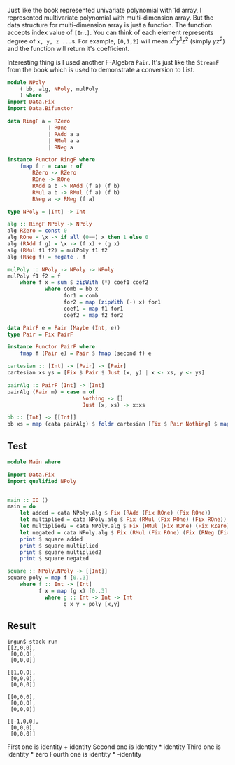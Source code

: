 Just like the book represented univariate polynomial with 1d array, I represented multivariate polynomial with multi-dimension array. But the data structure for multi-dimension array is just a function. The function accepts index value of `[Int]`. You can think of each element represents degree of `x, y, z ...`s. For example, `[0,1,2]` will mean $x^0y^1z^2$ (simply $yz^2$) and the function will return it's coefficient.

Interesting thing is I used another F-Algebra `Pair`. It's just like the `StreamF` from the book which is used to demonstrate a conversion to List.

```haskell
module NPoly
    ( bb, alg, NPoly, mulPoly
    ) where
import Data.Fix
import Data.Bifunctor

data RingF a = RZero
             | ROne
             | RAdd a a 
             | RMul a a
             | RNeg a

instance Functor RingF where
    fmap f r = case r of
        RZero -> RZero
        ROne -> ROne
        RAdd a b -> RAdd (f a) (f b)
        RMul a b -> RMul (f a) (f b)
        RNeg a -> RNeg (f a)

type NPoly = [Int] -> Int

alg :: RingF NPoly -> NPoly
alg RZero = const 0
alg ROne = \x -> if all (0==) x then 1 else 0
alg (RAdd f g) = \x -> (f x) + (g x)
alg (RMul f1 f2) = mulPoly f1 f2
alg (RNeg f) = negate . f

mulPoly :: NPoly -> NPoly -> NPoly
mulPoly f1 f2 = f
    where f x = sum $ zipWith (*) coef1 coef2
            where comb = bb x
                  for1 = comb
                  for2 = map (zipWith (-) x) for1
                  coef1 = map f1 for1
                  coef2 = map f2 for2

data PairF e = Pair (Maybe (Int, e))
type Pair = Fix PairF

instance Functor PairF where
    fmap f (Pair e) = Pair $ fmap (second f) e

cartesian :: [Int] -> [Pair] -> [Pair]
cartesian xs ys = [Fix $ Pair $ Just (x, y) | x <- xs, y <- ys]

pairAlg :: PairF [Int] -> [Int]
pairAlg (Pair m) = case m of
                        Nothing -> []
                        Just (x, xs) -> x:xs

bb :: [Int] -> [[Int]]
bb xs = map (cata pairAlg) $ foldr cartesian [Fix $ Pair Nothing] $ map (\x -> [0..x]) xs
```

## Test

```haskell
module Main where

import Data.Fix
import qualified NPoly


main :: IO ()
main = do
    let added = cata NPoly.alg $ Fix (RAdd (Fix ROne) (Fix ROne))
    let multiplied = cata NPoly.alg $ Fix (RMul (Fix ROne) (Fix ROne))
    let multiplied2 = cata NPoly.alg $ Fix (RMul (Fix ROne) (Fix RZero))
    let negated = cata NPoly.alg $ Fix (RMul (Fix ROne) (Fix (RNeg (Fix ROne))))
    print $ square added
    print $ square multiplied
    print $ square multiplied2
    print $ square negated

square :: NPoly.NPoly -> [[Int]]
square poly = map f [0..3]
    where f :: Int -> [Int]
          f x = map (g x) [0..3]
            where g :: Int -> Int -> Int
                  g x y = poly [x,y]
```

## Result
```shell
ingun$ stack run
[[2,0,0],
 [0,0,0],
 [0,0,0]]

[[1,0,0],
 [0,0,0],
 [0,0,0]]

[[0,0,0],
 [0,0,0],
 [0,0,0]]

[[-1,0,0],
 [0,0,0],
 [0,0,0]]
```

First one is identity + identity 
Second one is identity * identity 
Third one is identity * zero
Fourth one is identity * -identity
